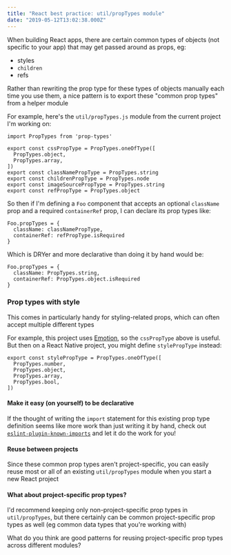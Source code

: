 ```yaml
---
title: "React best practice: util/propTypes module"
date: "2019-05-12T13:02:38.000Z"
---
```


When building React apps, there are certain common types of objects (not specific to your app) that may get passed around as props, eg:
- styles
- `children`
- refs

Rather than rewriting the prop type for these types of objects manually each time you use them, a nice pattern is to export these "common prop types" from a helper module

For example, here's the `util/propTypes.js` module from the current project I'm working on:
```
import PropTypes from 'prop-types'

export const cssPropType = PropTypes.oneOfType([
  PropTypes.object,
  PropTypes.array,
])
export const classNamePropType = PropTypes.string
export const childrenPropType = PropTypes.node
export const imageSourcePropType = PropTypes.string
export const refPropType = PropTypes.object
```

So then if I'm defining a `Foo` component that accepts an optional `className` prop and a required `containerRef` prop, I can declare its prop types like:
```
Foo.propTypes = {
  className: classNamePropType,
  containerRef: refPropType.isRequired
}
```
Which is DRYer and more declarative than doing it by hand would be:
```
Foo.propTypes = {
  className: PropTypes.string,
  containerRef: PropTypes.object.isRequired
}
```

### Prop types with style
This comes in particularly handy for styling-related props, which can often accept multiple different types

For example, this project uses [Emotion](https://emotion.sh/), so the `cssPropType` above is useful. But then on a React Native project, you might define `stylePropType` instead:
```
export const stylePropType = PropTypes.oneOfType([
  PropTypes.number,
  PropTypes.object,
  PropTypes.array,
  PropTypes.bool,
])
```

#### Make it easy (on yourself) to be declarative
If the thought of writing the `import` statement for this existing prop type definition seems like more work than just writing it by hand, check out [`eslint-plugin-known-imports`](https://github.com/helixbass/eslint-plugin-known-imports) and let it do the work for you!

#### Reuse between projects
Since these common prop types aren't project-specific, you can easily reuse most or all of an existing `util/propTypes` module when you start a new React project

#### What about project-specific prop types?
I'd recommend keeping only non-project-specific prop types in `util/propTypes`, but there certainly can be common project-specific prop types as well (eg common data types that you're working with)

What do you think are good patterns for reusing project-specific prop types across different modules?
